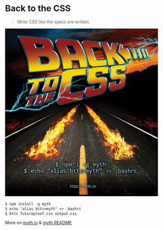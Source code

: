 # Back to the CSS

> Write CSS like the specs are written.

![Back to the CSS](bttc.jpg)

```
$ npm install -g myth
$ echo "alias bttc=myth" >> .bashrc
$ bttc futureproof.css output.css
```


More on [myth.io](http://myth.io) & [myth README](https://github.com/segmentio/myth#readme)
